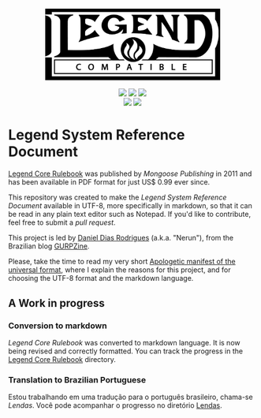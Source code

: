 <p align="center">
  <img src="./Compatible%20Logo/Legend%20Compatible%20Logo.png" width="355" />
</p>
<p align="center">
  <a href="LICENSE.md"><img src="https://img.shields.io/badge/license-OGL%20v1.0a-red" /></a>
  <a href="https://en.wikipedia.org/wiki/Markdown"><img src="https://img.shields.io/badge/language-Markdown-darkgreen" /></a>
  <a href="https://en.wikipedia.org/wiki/UTF-8"><img src="https://img.shields.io/badge/encoding-UTF--8-yellow" /></a><br />
  <a href="./Legend%20Core%20Rulebook"><img src="https://progress-bar.dev/10/?title=revision%20(en_US)" /></a>
  <a href="./Lendas%20Livro%20Básico"><img src="https://progress-bar.dev/2/?title=translation%20(pt_BR)" /></a>
</p>

# Legend System Reference Document

[Legend Core Rulebook](https://www.mongoosepublishing.com/products/legend-core-rulebook?variant=42088757854455) was published by _Mongoose Publishing_ in 2011 and has been available in PDF format for just US$ 0.99 ever since.

This repository was created to make the _Legend System Reference Document_ available in UTF-8, more specifically in markdown, so that it can be read in any plain text editor such as Notepad. If you'd like to contribute, feel free to submit a _pull request_.

This project is led by [Daniel Dias Rodrigues](https://github.com/nerun) (a.k.a. "Nerun"), from the Brazilian blog [GURPZine](https://www.gurpzine.com.br).

Please, take the time to read my very short [Apologetic manifest of the universal format](Apologetic%20manifest%20of%20the%20universal%20format.md), where I explain the reasons for this project, and for choosing the UTF-8 format and the markdown language.

## A Work in progress

### Conversion to markdown

_Legend Core Rulebook_ was converted to markdown language. It is now being revised and correctly formatted. You can track the progress in the [Legend Core Rulebook](./Legend%20Core%20Rulebook) directory.

### Translation to Brazilian Portuguese

Estou trabalhando em uma tradução para o português brasileiro, chama-se _Lendas_. Você pode acompanhar o progresso no diretório [Lendas](./Lendas%20Livro%20Básico).
